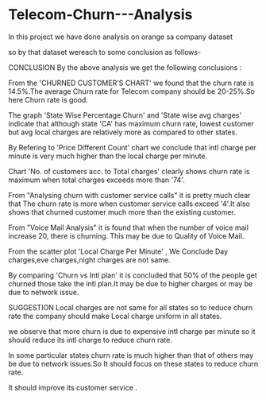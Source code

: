 # Telecom-Churn---Analysis
In this project we have done analysis on orange sa company dataset

so by that dataset wereach to some conclusion as follows-

 CONCLUSION
By the above analysis we get the following conclusions :

From the 'CHURNED CUSTOMER'S CHART' we found that the churn rate is 14.5%.The average Churn rate for Telecom company should be 20-25%.So here Churn rate is good.

The graph 'State Wise Percentage Churn' and 'State wise avg charges' indicate that although state 'CA' has maximum churn rate, lowest customer but avg local charges are relatively more as compared to other states.

By Refering to 'Price Different Count' chart we conclude that intl charge per minute is very much higher than the local charge per minute.

Chart 'No. of customers acc. to Total charges' clearly shows churn rate is maximum when total charges exceeds more than '74'.

From "Analysing churn with customer service calls" it is pretty much clear that The churn rate is more when customer service calls exceed '4'.It also shows that churned customer much more than the existing customer.

From "Voice Mail Analysis" it is found that when the number of voice mail increase 20, there is churning. This may be due to Quality of Voice Mail.

From the scatter plot 'Local Charge Per Minute' , We Conclude Day charges,eve charges,night charges are not same.

By comparing 'Churn vs Intl plan' it is concluded that 50% of the people get churned those take the intl plan.It may be due to higher charges or may be due to network issue.

 SUGGESTION
Local charges are not same for all states so to reduce churn rate the company should make Local charge uniform in all states.

we observe that more churn is due to expensive intl charge per minute so it should reduce its intl charge to reduce churn rate.

In some particular states churn rate is much higher than that of others may be due to network issues.So It should focus on these states to reduce churn rate.

It should improve its customer service .
